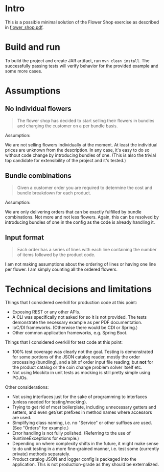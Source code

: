 # Intro

This is a possible minimal solution of the Flower Shop exercise as described in [flower_shop.pdf](docs/flower_shop.pdf).

# Build and run

To build the project and create JAR artifact, run `mvn clean install`.
The successfully passing tests will verify behavior for the provided example and some more cases.

# Assumptions

## No individual flowers

> The flower shop has decided to start selling their flowers in bundles
> and charging the customer on a per bundle basis.

Assumption:

We are not selling flowers individually at the moment.
At least the individual prices are unknown from the description.
In any case, it's easy to do so without code change by introducing bundles of one.
(This is also the trivial top candidate for extensibility of the project and it's tested.)

## Bundle combinations

> Given a customer order you are required to determine the cost and bundle breakdown for each product.

Assumption:

We are only delivering orders that can be exactly fulfilled by bundle combinations.
Not more and not less flowers.
Again, this can be resolved by introducing bundles of one in the config as the code is already handling it.

## Input format

> Each order has a series of lines with each line containing the number of items followed by the product code.

I am not making assumptions about the ordering of lines or having one line per flower.
I am simply counting all the ordered flowers.

# Technical decisions and limitations

Things that I considered overkill for production code at this point:

* Exposing REST or any other APIs.
* A CLI was specifically not asked for so it is not provided.
  The tests demonstrate the necessary example as per PDF documentation.
* IoC/DI frameworks. (Otherwise there would be CDI or Spring.)
* Other common application frameworks, e.g. Spring Boot.

Things that I considered overkill for test code at this point:

* 100% test coverage was clearly not the goal.
  Testing is demonstrated for some portions of the JSON catalog reader,
  mostly the order processing (bundling), and a bit of order input file reading;
  but **not** for the product catalog or the coin change problem solver itself etc.
* Not using Mockito in unit tests as mocking is still pretty simple using POJOs.

Other considerations:

* Not using interfaces just for the sake of programming to interfaces (unless needed for testing/mocking).
* Trying to get rid of most boilerplate, including unnecessary getters and setters,
  and even get/set prefixes in method names where accessors are used.
* Simplifying class naming, i.e. no "Service" or other suffixes are used. (See "Orders" for example.)
* Error handling is not fully polished. (Referring to the use of RuntimeExceptions for example.)
* Depending on where complexity shifts in the future, it might make sense to do unit testing
  in a more fine-grained manner, i.e. test some (currently private) methods separately.
* Product catalog JSON and logger config is packaged into the application.
  This is not production-grade as they should be externalized.

